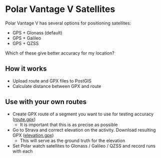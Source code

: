 # Polar Vantage V Satellites

Polar Vantage V has several options for positioning satellites:

- GPS + Glonass (default)
- GPS + Galileo
- GPS + QZSS

Which of these give better accuracy for my location?

## How it works

- Upload route and GPX files to PostGIS
- Calculate distance between GPX and route

## Use with your own routes

- Create GPX route of a segment you want to use for testing accuracy ([route.gpx](singapore/benjamin-sheares-bridge/route.gpx))
  - It is important that this is as precise as possible
- Go to Strava and correct elevation on the activity. Download resulting GPX ([elevation.gpx](singapore/benjamin-sheares-bridge/elevation.gpx))
  - This will serve as the ground truth for the elevation
- Set Polar watch satellites to Glonass / Galileo / QZSS and record runs with each


